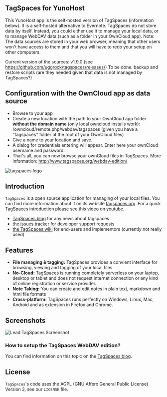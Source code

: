 ## TagSpaces for YunoHost
This YunoHost app is the self-hosted version of TagSpaces (information below). It is a self-hosted alternative to Evernote.
TagSpaces do not store data by itself. Instead, you could either use it to manage your local data, or to manage WebDAV data (such as a folder in your OwnCloud app).
Note: The data sources are stored in your web browser, meaning that other users won't have access to them and that you will have to redo your setup on other computers.

Current version of the sources: v1.9.0 (see https://github.com/uggrock/tagspaces/releases/)
To be done: backup and restore scripts (are they needed given that data is not managed by TagSpaces?)

Configuration with the OwnCloud app as data source
--------------------------------------------------
- Browse to your app
- Create a new location with the path to your OwnCloud app folder **without the domain name** (only local owncloud installs work): /owncloud/remote.php/webdav/tagspaces (given you have a "tagspaces" folder at the root of your OwnCloud files)
- Give a name to your location and save.
- A dialog for credentials entering will appear. Enter here your ownCloud username and password.
- That's all, you can now browse your ownCloud files in TagSpaces.
More information: http://www.tagspaces.org/webdav-edition/


![tagspaces logo](https://raw.github.com/uggrock/tagspaces/master/data/assets/icon96.png) 
## Introduction

`TagSpaces` is a open source application for managing of your local files. You can find more information about it on its website [tagspaces.org](http://tagspaces.org/). For a quick TagSpaces introduction please see this [video](https://www.youtube.com/embed/CJ2hYU6U-C8) on youtube.

- [TagSpaces blog](http://tagspaces.org/blog/) for any news about tagspaces
- [the issues tracker](https://github.com/uggrock/tagspaces/issues) for developer support requests
- [the TagSpaces wiki](https://github.com/uggrock/tagspaces/wiki) for end-users and implementors (currently not really used)

## Features

* **File managing & tagging:** TagSpaces provides a convient interface for browsing, viewing and tagging of your local files
* **No-Cloud:** TagSpaces is running completely serverless on your laptop, desktop or tablet and does not request internet connection or any kind of online registration or service provider.
* **Note Taking:** You can create and edit notes in plain text, markdown and html file formats
* **Cross-platform:** TagSpaces runs perfectly on Windows, Linux, Mac, Android and as extension in Firefox and Chrome.

## Screenshots

![Lead TagSpaces Screenshot](http://www.tagspaces.org/content/v1.7/tagspaces-lead-screenshot.png)

### How to setup the TagSpaces WebDAV edition?
You can find information on this topic on the [TagSpaces blog](http://www.tagspaces.org/webdav-edition/).

## License

`TagSpaces`'s code uses the AGPL (GNU Affero General Public License) Version 3, see our `LICENSE` file.